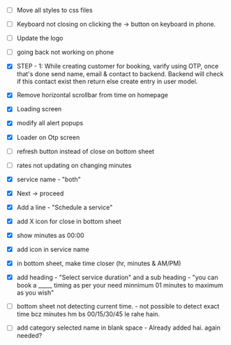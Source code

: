- [ ] Move all styles to css files
- [ ] Keyboard not closing on clicking the -> button on keyboard in phone.
- [ ] Update the logo
- [ ] going back not working on phone

- [x] STEP - 1: While creating customer for booking, varify using OTP, once that's done send name, email & contact to backend. Backend will check if this contact exist then return else create entry in user model.
- [x] Remove horizontal scrollbar from time on homepage
- [x] Loading screen
- [x] modify all alert popups
- [x] Loader on Otp screen



- [ ] refresh button instead of close on bottom sheet
- [ ] rates not updating on changing minutes
- [x] service name - "both"
- [x] Next -> proceed
- [x] Add a line - "Schedule a service"
- [x] add X icon for close in bottom sheet
- [x] show minutes as 00:00
- [x] add icon in service name
- [x] in bottom sheet, make time closer (hr, minutes & AM/PM)
- [x] add heading - "Select service duration" and a sub heading - "you can book a _____ timing as per your need minnimum 01 minutes to maximum as you wish"




- [ ] bottom sheet not detecting current time. - not possible to detect exact time bcz minutes hm bs 00/15/30/45 le rahe hain.
- [ ] add category selected name in blank space - Already added hai. again needed?